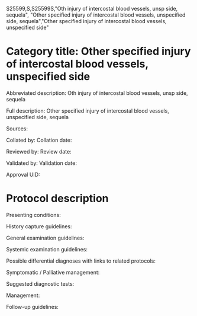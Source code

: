 S25599,S,S25599S,"Oth injury of intercostal blood vessels, unsp side, sequela", "Other specified injury of intercostal blood vessels, unspecified side, sequela","Other specified injury of intercostal blood vessels, unspecified side"
# Category title: Other specified injury of intercostal blood vessels, unspecified side

Abbreviated description: Oth injury of intercostal blood vessels, unsp side, sequela

Full description: Other specified injury of intercostal blood vessels, unspecified side, sequela

Sources:

Collated by:
Collation date:

Reviewed by:
Review date:

Validated by:
Validation date:

Approval UID:

# Protocol description

Presenting conditions:

History capture guidelines:

General examination guidelines:

Systemic examination guidelines:

Possible differential diagnoses with links to related protocols:

Symptomatic / Palliative management:

Suggested diagnostic tests:

Management:

Follow-up guidelines:
